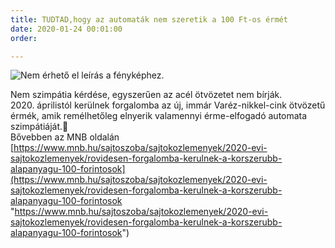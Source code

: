 ```yaml
---
title: TUDTAD,hogy az automaták nem szeretik a 100 Ft-os érmét
date: 2020-01-24 00:01:00
order: 

---
```

![Nem érhető el leírás a fényképhez.](https://scontent-vie1-1.xx.fbcdn.net/v/t1.0-9/s960x960/84071359_869164120183094_1292459756488753152_o.jpg?_nc_cat=111&_nc_ohc=HwXoqN1N5rIAX_nOQXN&_nc_ht=scontent-vie1-1.xx&oh=a28d0bb8107d16cdb70bbcd6ade554f5&oe=5ED34294)

Nem szimpátia kérdése, egyszerűen az acél ötvözetet nem bírják.  
2020\. áprilistól kerülnek forgalomba az új, immár Varéz-nikkel-cink ötvözetű érmék, amik remélhetőleg elnyerik valamennyi érme-elfogadó automata szimpátiáját.🙂  
Bővebben az MNB oldalán [https://www.mnb.hu/sajtoszoba/sajtokozlemenyek/2020-evi-sajtokozlemenyek/rovidesen-forgalomba-kerulnek-a-korszerubb-alapanyagu-100-forintosok](https://www.mnb.hu/sajtoszoba/sajtokozlemenyek/2020-evi-sajtokozlemenyek/rovidesen-forgalomba-kerulnek-a-korszerubb-alapanyagu-100-forintosok "https://www.mnb.hu/sajtoszoba/sajtokozlemenyek/2020-evi-sajtokozlemenyek/rovidesen-forgalomba-kerulnek-a-korszerubb-alapanyagu-100-forintosok")